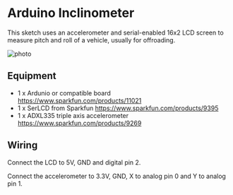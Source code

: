Arduino Inclinometer
====================

This sketch uses an accelerometer and serial-enabled 16x2 LCD screen to measure
pitch and roll of a vehicle, usually for offroading.

![photo](http://cannikin.github.io/arduino_inclinometer/photo.jpg)

Equipment
---------
* 1 x Ardunio or compatible board https://www.sparkfun.com/products/11021
* 1 x SerLCD from Sparkfun https://www.sparkfun.com/products/9395
* 1 x ADXL335 triple axis accelerometer https://www.sparkfun.com/products/9269

Wiring
------
Connect the LCD to 5V, GND and digital pin 2.

Connect the accelerometer to 3.3V, GND, X to analog pin 0 and Y to analog pin 1.
